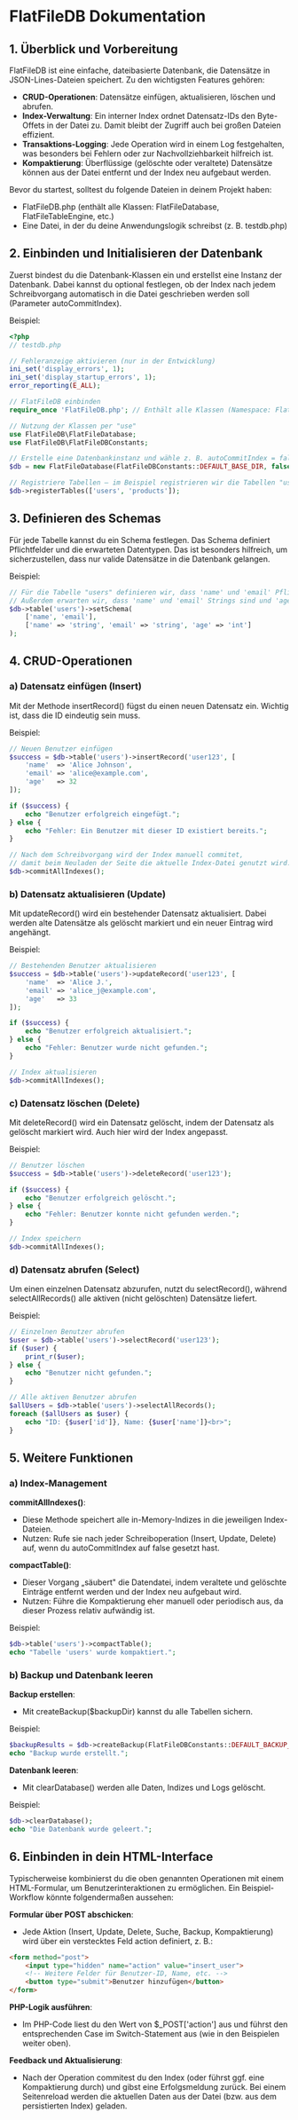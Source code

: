 # FlatFileDB Dokumentation

## 1. Überblick und Vorbereitung

FlatFileDB ist eine einfache, dateibasierte Datenbank, die Datensätze in JSON-Lines-Dateien speichert. Zu den wichtigsten Features gehören:

- **CRUD-Operationen**: Datensätze einfügen, aktualisieren, löschen und abrufen.
- **Index-Verwaltung**: Ein interner Index ordnet Datensatz-IDs den Byte-Offets in der Datei zu. Damit bleibt der Zugriff auch bei großen Dateien effizient.
- **Transaktions-Logging**: Jede Operation wird in einem Log festgehalten, was besonders bei Fehlern oder zur Nachvollziehbarkeit hilfreich ist.
- **Kompaktierung**: Überflüssige (gelöschte oder veraltete) Datensätze können aus der Datei entfernt und der Index neu aufgebaut werden.

Bevor du startest, solltest du folgende Dateien in deinem Projekt haben:
- FlatFileDB.php (enthält alle Klassen: FlatFileDatabase, FlatFileTableEngine, etc.)
- Eine Datei, in der du deine Anwendungslogik schreibst (z. B. testdb.php)

## 2. Einbinden und Initialisieren der Datenbank

Zuerst bindest du die Datenbank-Klassen ein und erstellst eine Instanz der Datenbank. Dabei kannst du optional festlegen, ob der Index nach jedem Schreibvorgang automatisch in die Datei geschrieben werden soll (Parameter autoCommitIndex).

Beispiel:

```php
<?php
// testdb.php

// Fehleranzeige aktivieren (nur in der Entwicklung)
ini_set('display_errors', 1);
ini_set('display_startup_errors', 1);
error_reporting(E_ALL);

// FlatFileDB einbinden
require_once 'FlatFileDB.php'; // Enthält alle Klassen (Namespace: FlatFileDB)

// Nutzung der Klassen per "use"
use FlatFileDB\FlatFileDatabase;
use FlatFileDB\FlatFileDBConstants;

// Erstelle eine Datenbankinstanz und wähle z. B. autoCommitIndex = false (du kannst das später über commitAllIndexes() manuell auslösen)
$db = new FlatFileDatabase(FlatFileDBConstants::DEFAULT_BASE_DIR, false);

// Registriere Tabellen – im Beispiel registrieren wir die Tabellen "users" und "products"
$db->registerTables(['users', 'products']);
```

## 3. Definieren des Schemas

Für jede Tabelle kannst du ein Schema festlegen. Das Schema definiert Pflichtfelder und die erwarteten Datentypen. Das ist besonders hilfreich, um sicherzustellen, dass nur valide Datensätze in die Datenbank gelangen.

Beispiel:

```php
// Für die Tabelle "users" definieren wir, dass 'name' und 'email' Pflichtfelder sind.
// Außerdem erwarten wir, dass 'name' und 'email' Strings sind und 'age' als Integer.
$db->table('users')->setSchema(
    ['name', 'email'],
    ['name' => 'string', 'email' => 'string', 'age' => 'int']
);
```

## 4. CRUD-Operationen

### a) Datensatz einfügen (Insert)

Mit der Methode insertRecord() fügst du einen neuen Datensatz ein. Wichtig ist, dass die ID eindeutig sein muss.

Beispiel:

```php
// Neuen Benutzer einfügen
$success = $db->table('users')->insertRecord('user123', [
    'name'  => 'Alice Johnson',
    'email' => 'alice@example.com',
    'age'   => 32
]);

if ($success) {
    echo "Benutzer erfolgreich eingefügt.";
} else {
    echo "Fehler: Ein Benutzer mit dieser ID existiert bereits.";
}

// Nach dem Schreibvorgang wird der Index manuell commitet,
// damit beim Neuladen der Seite die aktuelle Index-Datei genutzt wird.
$db->commitAllIndexes();
```

### b) Datensatz aktualisieren (Update)

Mit updateRecord() wird ein bestehender Datensatz aktualisiert. Dabei werden alte Datensätze als gelöscht markiert und ein neuer Eintrag wird angehängt.

Beispiel:

```php
// Bestehenden Benutzer aktualisieren
$success = $db->table('users')->updateRecord('user123', [
    'name'  => 'Alice J.',
    'email' => 'alice_j@example.com',
    'age'   => 33
]);

if ($success) {
    echo "Benutzer erfolgreich aktualisiert.";
} else {
    echo "Fehler: Benutzer wurde nicht gefunden.";
}

// Index aktualisieren
$db->commitAllIndexes();
```

### c) Datensatz löschen (Delete)

Mit deleteRecord() wird ein Datensatz gelöscht, indem der Datensatz als gelöscht markiert wird. Auch hier wird der Index angepasst.

Beispiel:

```php
// Benutzer löschen
$success = $db->table('users')->deleteRecord('user123');

if ($success) {
    echo "Benutzer erfolgreich gelöscht.";
} else {
    echo "Fehler: Benutzer konnte nicht gefunden werden.";
}

// Index speichern
$db->commitAllIndexes();
```

### d) Datensatz abrufen (Select)

Um einen einzelnen Datensatz abzurufen, nutzt du selectRecord(), während selectAllRecords() alle aktiven (nicht gelöschten) Datensätze liefert.

Beispiel:

```php
// Einzelnen Benutzer abrufen
$user = $db->table('users')->selectRecord('user123');
if ($user) {
    print_r($user);
} else {
    echo "Benutzer nicht gefunden.";
}

// Alle aktiven Benutzer abrufen
$allUsers = $db->table('users')->selectAllRecords();
foreach ($allUsers as $user) {
    echo "ID: {$user['id']}, Name: {$user['name']}<br>";
}
```

## 5. Weitere Funktionen

### a) Index-Management

**commitAllIndexes()**:
- Diese Methode speichert alle in-Memory-Indizes in die jeweiligen Index-Dateien.
- Nutzen: Rufe sie nach jeder Schreiboperation (Insert, Update, Delete) auf, wenn du autoCommitIndex auf false gesetzt hast.

**compactTable()**:
- Dieser Vorgang „säubert" die Datendatei, indem veraltete und gelöschte Einträge entfernt werden und der Index neu aufgebaut wird.
- Nutzen: Führe die Kompaktierung eher manuell oder periodisch aus, da dieser Prozess relativ aufwändig ist.

Beispiel:

```php
$db->table('users')->compactTable();
echo "Tabelle 'users' wurde kompaktiert.";
```

### b) Backup und Datenbank leeren

**Backup erstellen**:
- Mit createBackup($backupDir) kannst du alle Tabellen sichern.

Beispiel:

```php
$backupResults = $db->createBackup(FlatFileDBConstants::DEFAULT_BACKUP_DIR);
echo "Backup wurde erstellt.";
```

**Datenbank leeren**:
- Mit clearDatabase() werden alle Daten, Indizes und Logs gelöscht.

Beispiel:

```php
$db->clearDatabase();
echo "Die Datenbank wurde geleert.";
```

## 6. Einbinden in dein HTML-Interface

Typischerweise kombinierst du die oben genannten Operationen mit einem HTML-Formular, um Benutzerinteraktionen zu ermöglichen. Ein Beispiel-Workflow könnte folgendermaßen aussehen:

**Formular über POST abschicken**:
- Jede Aktion (Insert, Update, Delete, Suche, Backup, Kompaktierung) wird über ein verstecktes Feld action definiert, z. B.:

```html
<form method="post">
    <input type="hidden" name="action" value="insert_user">
    <!-- Weitere Felder für Benutzer-ID, Name, etc. -->
    <button type="submit">Benutzer hinzufügen</button>
</form>
```

**PHP-Logik ausführen**:
- Im PHP-Code liest du den Wert von $_POST['action'] aus und führst den entsprechenden Case im Switch-Statement aus (wie in den Beispielen weiter oben).

**Feedback und Aktualisierung**:
- Nach der Operation commitest du den Index (oder führst ggf. eine Kompaktierung durch) und gibst eine Erfolgsmeldung zurück. Bei einem Seitenreload werden die aktuellen Daten aus der Datei (bzw. aus dem persistierten Index) geladen.
